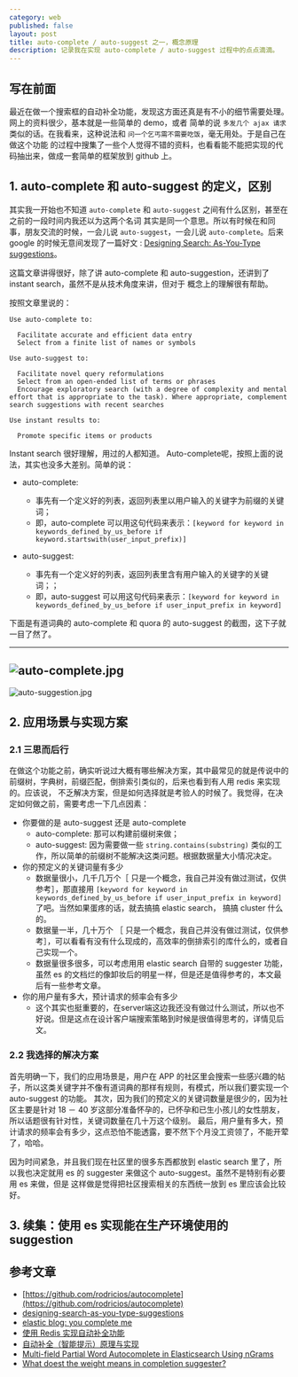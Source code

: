 ```yaml
---
category: web
published: false
layout: post
title: auto-complete / auto-suggest 之一，概念原理
description: 记录我在实现 auto-complete / auto-suggest 过程中的点点滴滴。
---  
```



##
## 写在前面
最近在做一个搜索框的自动补全功能，发现这方面还真是有不小的细节需要处理。网上的资料很少，基本就是一些简单的 demo，或者
简单的说 `多发几个 ajax 请求` 类似的话。在我看来，这种说法和 `问一个乞丐需不需要吃饭`，毫无用处。于是自己在做这个功能
的过程中搜集了一些个人觉得不错的资料，也看看能不能把实现的代码抽出来，做成一套简单的框架放到 github 上。


## 1. auto-complete 和 auto-suggest 的定义，区别

其实我一开始也不知道 `auto-complete` 和 `auto-suggest` 之间有什么区别，甚至在之前的一段时间内我还以为这两个名词
其实是同一个意思。所以有时候在和同事，朋友交流的时候，一会儿说 `auto-suggest`，一会儿说 `auto-complete`。后来 google
的时候无意间发现了一篇好文 : [Designing Search: As-You-Type suggestions](http://uxmag.com/articles/designing-search-as-you-type-suggestions)。

这篇文章讲得很好，除了讲 auto-complete 和 auto-suggestion，还讲到了 instant search，虽然不是从技术角度来讲，但对于
概念上的理解很有帮助。

按照文章里说的：

```
Use auto-complete to:

  Facilitate accurate and efficient data entry
  Select from a finite list of names or symbols

Use auto-suggest to:

  Facilitate novel query reformulations
  Select from an open-ended list of terms or phrases
  Encourage exploratory search (with a degree of complexity and mental effort that is appropriate to the task). Where appropriate, complement search suggestions with recent searches

Use instant results to:

  Promote specific items or products
```

Instant search 很好理解，用过的人都知道。
Auto-complete呢，按照上面的说法，其实也没多大差别。简单的说：

- auto-complete:
  + 事先有一个定义好的列表，返回列表里以用户输入的关键字为前缀的关键词；
  + 即，auto-complete 可以用这句代码来表示：`[keyword for keyword in keywords_defined_by_us_before if keyword.startswith(user_input_prefix)]`

- auto-suggest:
  + 事先有一个定义好的列表，返回列表里含有用户输入的关键字的关键词；；
  + 即，auto-suggest 可以用这句代码来表示：`[keyword for keyword in keywords_defined_by_us_before if user_input_prefix in keyword]`

下面是有道词典的 auto-complete 和 quora 的 auto-suggest 的截图，这下子就一目了然了。

-----

![auto-complete.jpg](../images/auto-complete.jpg)
------

![auto-suggestion.jpg](../images/auto-suggestion.jpg)


## 2. 应用场景与实现方案

### 2.1  三思而后行

在做这个功能之前，确实听说过大概有哪些解决方案，其中最常见的就是传说中的前缀树，字典树，前缀匹配，倒排索引类似的，后来也看到有人用 redis 来实现的。应该说，
不乏解决方案，但是如何选择就是考验人的时候了。我觉得，在决定如何做之前，需要考虑一下几点因素：

- 你要做的是 auto-suggest 还是 auto-complete
  + auto-complete: 那可以构建前缀树来做；
  + auto-suggest: 因为需要做一些 `string.contains(substring)` 类似的工作，所以简单的前缀树不能解决这类问题。根据数据量大小情况决定。
- 你的预定义的关键词量有多少
  + 数据量很小，几千几万个［ 只是一个概念，我自己并没有做过测试，仅供参考］，那直接用
  `[keyword for keyword in keywords_defined_by_us_before if user_input_prefix in keyword]` 了吧。当然如果蛋疼的话，就去搞搞 elastic search，
  搞搞 cluster 什么的。
  + 数据量一半，几十万个 ［ 只是一个概念，我自己并没有做过测试，仅供参考］，可以看看有没有什么现成的，高效率的倒排索引的库什么的，或者自己实现一个。
  + 数据量很多很多，可以考虑用用 elastic search 自带的 suggester 功能，虽然 es 的文档烂的像卸妆后的明星一样，但是还是值得参考的，本文最后有一些参考文章。
- 你的用户量有多大，预计请求的频率会有多少
  + 这个其实也挺重要的，在server端这边我还没有做过什么测试，所以也不好说。但是这点在设计客户端搜索策略到时候是很值得思考的，详情见后文。

### 2.2 我选择的解决方案

首先明确一下，我们的应用场景是，用户在 APP 的社区里会搜索一些感兴趣的帖子，所以这类关键字并不像有道词典的那样有规则，有模式，所以我们要实现一个 auto-suggest 的功能。
其次，因为我们的预定义的关键词数量是很少的，因为社区主要是针对 18 － 40 岁这部分准备怀孕的，已怀孕和已生小孩儿的女性朋友，所以话题很有针对性，关键词数量在几十万这个级别。
最后，用户量有多大，预计请求的频率会有多少，这点恐怕不能透露，要不然下个月没工资领了，不能开荤了，哈哈。

因为时间紧急，并且我们现在社区里的很多东西都放到 elastic search 里了，所以我也决定就用 es 的 suggester 来做这个 auto-suggest。虽然不是特别有必要用 es 来做，但是
这样做是觉得把社区搜索相关的东西统一放到 es 里应该会比较好。

## 3. 续集：使用 es 实现能在生产环境使用的 suggestion


## 参考文章

- [https://github.com/rodricios/autocomplete](https://github.com/rodricios/autocomplete)
- [designing-search-as-you-type-suggestions](http://uxmag.com/articles/designing-search-as-you-type-suggestions)
- [elastic blog: you complete me](https://www.elastic.co/blog/you-complete-me)
- [使用 Redis 实现自动补全功能](http://segmentfault.com/a/1190000002712454)
- [自动补全（智能提示）原理与实现](http://blog.csdn.net/lgnlgn/article/details/8816218)
- [Multi-field Partial Word Autocomplete in Elasticsearch Using nGrams](http://qbox.io/blog/multi-field-partial-word-autocomplete-in-elasticsearch-using-ngrams)
- [What doest the weight means in completion suggester?](https://discuss.elastic.co/t/what-doest-the-weight-means-in-completion-suggester/33345)
